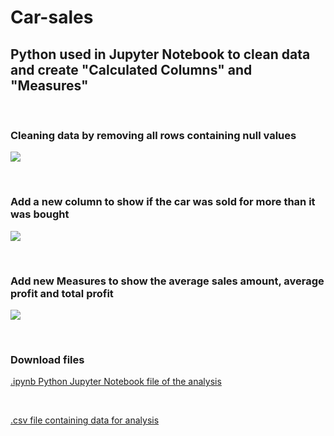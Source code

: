 # Car-sales
<h2> Python used in Jupyter Notebook to clean data and create "Calculated Columns" and "Measures" </h2>

<br>
<!-- Python used to clean data -->
<h3> Cleaning data by removing all rows containing null values </h3>
<p dir="auto"><img src="https://github.com/meic100/Car-sales/assets/169346776/8c5b3f8a-5aa3-4090-97ef-6538115f6805" style="max-width: 50%;">
</p>

<br>

<!-- Python used to create "Calculated Columns" -->
<h3> Add a new column to show if the car was sold for more than it was bought </h3>
<p dir="auto"><img src="https://github.com/meic100/Car-sales/assets/169346776/d1be15fa-b644-4eba-9347-b13d03bc8723" style="max-width: 50%;">
</p>

<br>

<!-- Python used to create "Measures" -->
<h3> Add new Measures to show the average sales amount, average profit and total profit </h3>
<p dir="auto"><img src="https://github.com/meic100/Car-sales/assets/169346776/96fa4a69-a650-46f6-aca2-5387d4bb63cc" style="max-width: 50%;">
</p>

<br>

<!-- Downloadable files -->
<h3> Download files </h3>

<!-- .ipynb file to produce analysis stored in repository meic100/Car-sales -->
[.ipynb Python Jupyter Notebook file of the analysis](https://github.com/meic100/Car-sales/blob/52cd70096e1927dc64ed0cd22520eb797e3fff0c/Car%20Sales%20Analysis.ipynb)

<br>

<!-- .csv file containing data for analysis stored in repository meic100/Car-sales -->
[.csv file containing data for analysis](https://github.com/meic100/Car-sales/blob/5c58d8cf86ef9da054058b6e70bd1b3bdab3b772/CarSalesData.csv)
